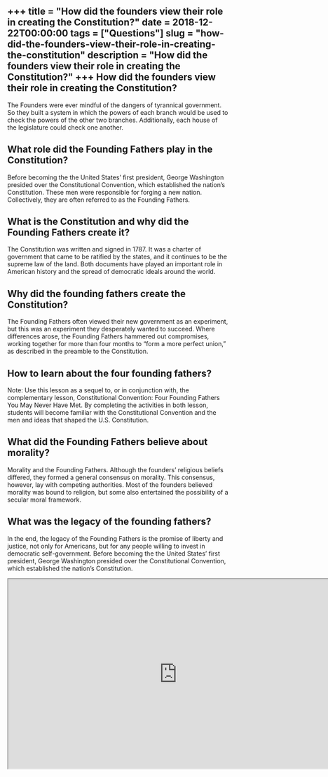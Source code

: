 +++
title = "How did the founders view their role in creating the Constitution?"
date = 2018-12-22T00:00:00
tags = ["Questions"]
slug = "how-did-the-founders-view-their-role-in-creating-the-constitution"
description = "How did the founders view their role in creating the Constitution?"
+++
How did the founders view their role in creating the Constitution?
------------------------------------------------------------------

The Founders were ever mindful of the dangers of tyrannical government. So they built a system in which the powers of each branch would be used to check the powers of the other two branches. Additionally, each house of the legislature could check one another.

What role did the Founding Fathers play in the Constitution?
------------------------------------------------------------

Before becoming the the United States’ first president, George Washington presided over the Constitutional Convention, which established the nation’s Constitution. These men were responsible for forging a new nation. Collectively, they are often referred to as the Founding Fathers.

What is the Constitution and why did the Founding Fathers create it?
--------------------------------------------------------------------

The Constitution was written and signed in 1787. It was a charter of government that came to be ratified by the states, and it continues to be the supreme law of the land. Both documents have played an important role in American history and the spread of democratic ideals around the world.

Why did the founding fathers create the Constitution?
-----------------------------------------------------

The Founding Fathers often viewed their new government as an experiment, but this was an experiment they desperately wanted to succeed. Where differences arose, the Founding Fathers hammered out compromises, working together for more than four months to “form a more perfect union,” as described in the preamble to the Constitution.

How to learn about the four founding fathers?
---------------------------------------------

Note: Use this lesson as a sequel to, or in conjunction with, the complementary lesson, Constitutional Convention: Four Founding Fathers You May Never Have Met. By completing the activities in both lesson, students will become familiar with the Constitutional Convention and the men and ideas that shaped the U.S. Constitution.

What did the Founding Fathers believe about morality?
-----------------------------------------------------

Morality and the Founding Fathers. Although the founders’ religious beliefs differed, they formed a general consensus on morality. This consensus, however, lay with competing authorities. Most of the founders believed morality was bound to religion, but some also entertained the possibility of a secular moral framework.

What was the legacy of the founding fathers?
--------------------------------------------

In the end, the legacy of the Founding Fathers is the promise of liberty and justice, not only for Americans, but for any people willing to invest in democratic self-government. Before becoming the the United States’ first president, George Washington presided over the Constitutional Convention, which established the nation’s Constitution.

<iframe allow="accelerometer; autoplay; clipboard-write; encrypted-media; gyroscope; picture-in-picture" allowfullscreen="" class="__youtube_prefs__  epyt-is-override  no-lazyload" data-no-lazy="1" data-origheight="433" data-origwidth="770" data-skipgform_ajax_framebjll="" height="433" id="_ytid_35027" loading="lazy" src="https://www.youtube.com/embed/SCMAQVNlVAM?enablejsapi=1&autoplay=0&cc_load_policy=0&cc_lang_pref=&iv_load_policy=1&loop=0&modestbranding=0&rel=1&fs=1&playsinline=0&autohide=2&theme=dark&color=red&controls=1&" title="YouTube player" width="770"></iframe>